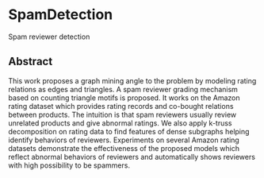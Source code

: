 # SpamDetection
Spam reviewer detection
## Abstract
This work proposes a graph mining angle to the problem by modeling rating relations as edges and triangles. A spam reviewer grading mechanism based on counting triangle motifs is proposed. It works on the Amazon rating dataset which provides rating records and co-bought relations between products. The intuition is that spam reviewers usually review unrelated products and give abnormal ratings. We also apply k-truss decomposition on rating data to find features of dense subgraphs helping identify behaviors of reviewers. Experiments on several Amazon rating datasets demonstrate the effectiveness of the proposed models which reflect abnormal behaviors of reviewers and automatically shows reviewers with high possibility to be spammers.
